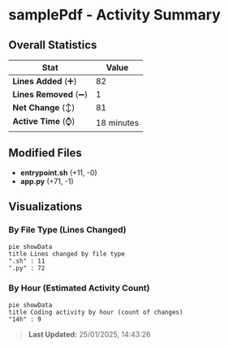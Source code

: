# samplePdf - Activity Summary 

## Overall Statistics

| Stat                   | Value                                                             |
| ---------------------- | ----------------------------------------------------------------- |
| **Lines Added** (➕)   | 82                                          |
| **Lines Removed** (➖) | 1                                        |
| **Net Change** (↕)    | 81                |
| **Active Time** (⌚)   | 18 minutes |


## Modified Files
- **entrypoint.sh** (+11, -0)
- **app.py** (+71, -1)

## Visualizations

### By File Type (Lines Changed)

```mermaid
pie showData
title Lines changed by file type
".sh" : 11
".py" : 72
```

### By Hour (Estimated Activity Count)

```mermaid
pie showData
title Coding activity by hour (count of changes)
"14h" : 9
```


> **Last Updated:** 25/01/2025, 14:43:26